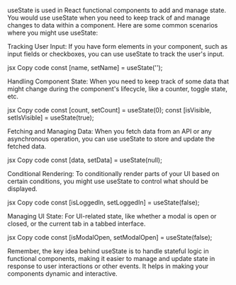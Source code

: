 useState is used in React functional components to add and manage state. You would use useState when you need to keep track of and manage changes to data within a component. Here are some common scenarios where you might use useState:

Tracking User Input:
If you have form elements in your component, such as input fields or checkboxes, you can use useState to track the user's input.

jsx
Copy code
const [name, setName] = useState('');

Handling Component State:
When you need to keep track of some data that might change during the component's lifecycle, like a counter, toggle state, etc.

jsx
Copy code
const [count, setCount] = useState(0);
const [isVisible, setIsVisible] = useState(true);

Fetching and Managing Data:
When you fetch data from an API or any asynchronous operation, you can use useState to store and update the fetched data.

jsx
Copy code
const [data, setData] = useState(null);

Conditional Rendering:
To conditionally render parts of your UI based on certain conditions, you might use useState to control what should be displayed.

jsx
Copy code
const [isLoggedIn, setLoggedIn] = useState(false);

Managing UI State:
For UI-related state, like whether a modal is open or closed, or the current tab in a tabbed interface.

jsx
Copy code
const [isModalOpen, setModalOpen] = useState(false);

Remember, the key idea behind useState is to handle stateful logic in functional components, making it easier to manage and update state in response to user interactions or other events. It helps in making your components dynamic and interactive.

